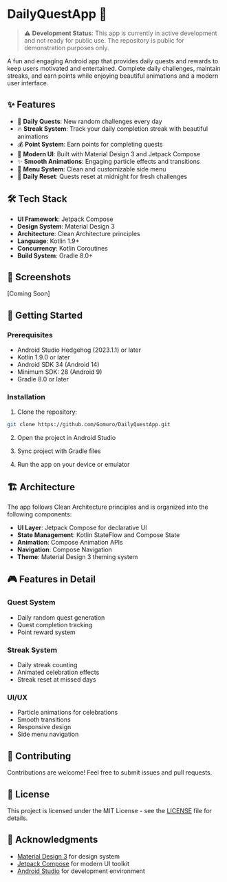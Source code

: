 # DailyQuestApp 🎯

> ⚠️ **Development Status**: This app is currently in active development and not ready for public use. The repository is public for demonstration purposes only.

A fun and engaging Android app that provides daily quests and rewards to keep users motivated and entertained. Complete daily challenges, maintain streaks, and earn points while enjoying beautiful animations and a modern user interface.

## ✨ Features

- 🎯 **Daily Quests**: New random challenges every day
- 🔥 **Streak System**: Track your daily completion streak with beautiful animations
- 💰 **Point System**: Earn points for completing quests
- 🎨 **Modern UI**: Built with Material Design 3 and Jetpack Compose
- ✨ **Smooth Animations**: Engaging particle effects and transitions
- 🍔 **Menu System**: Clean and customizable side menu
- 🌙 **Daily Reset**: Quests reset at midnight for fresh challenges

## 🛠️ Tech Stack

- **UI Framework**: Jetpack Compose
- **Design System**: Material Design 3
- **Architecture**: Clean Architecture principles
- **Language**: Kotlin 1.9+
- **Concurrency**: Kotlin Coroutines
- **Build System**: Gradle 8.0+

## 📱 Screenshots

[Coming Soon]

## 🚀 Getting Started

### Prerequisites

- Android Studio Hedgehog (2023.1.1) or later
- Kotlin 1.9.0 or later
- Android SDK 34 (Android 14)
- Minimum SDK: 28 (Android 9)
- Gradle 8.0 or later

### Installation

1. Clone the repository:

```bash
git clone https://github.com/Gomuro/DailyQuestApp.git
```

2. Open the project in Android Studio

3. Sync project with Gradle files

4. Run the app on your device or emulator

## 🏗️ Architecture

The app follows Clean Architecture principles and is organized into the following components:

- **UI Layer**: Jetpack Compose for declarative UI
- **State Management**: Kotlin StateFlow and Compose State
- **Animation**: Compose Animation APIs
- **Navigation**: Compose Navigation
- **Theme**: Material Design 3 theming system

## 🎮 Features in Detail

### Quest System

- Daily random quest generation
- Quest completion tracking
- Point reward system

### Streak System

- Daily streak counting
- Animated celebration effects
- Streak reset at missed days

### UI/UX

- Particle animations for celebrations
- Smooth transitions
- Responsive design
- Side menu navigation

## 🤝 Contributing

Contributions are welcome! Feel free to submit issues and pull requests.

## 📄 License

This project is licensed under the MIT License - see the [LICENSE](LICENSE) file for details.

## 🙏 Acknowledgments

- [Material Design 3](https://m3.material.io/) for design system
- [Jetpack Compose](https://developer.android.com/jetpack/compose) for modern UI toolkit
- [Android Studio](https://developer.android.com/studio) for development environment
